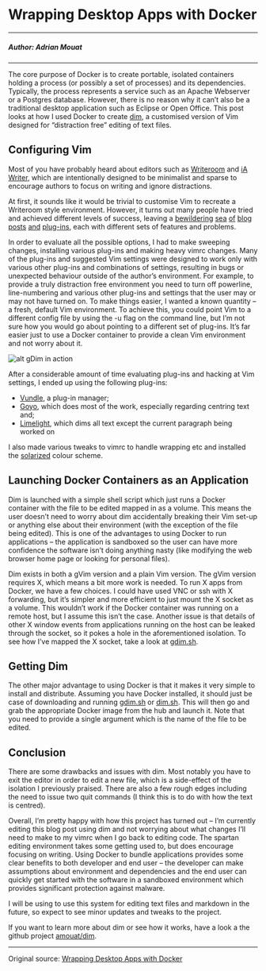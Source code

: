 # Wrapping Desktop Apps with Docker

---

##### Author: Adrian Mouat

---

The core purpose of Docker is to create portable, isolated containers holding a process (or possibly a set of processes) and its dependencies. Typically, the process represents a service such as an Apache Webserver or a Postgres database. However, there is no reason why it can’t also be a traditional desktop application such as Eclipse or Open Office. This post looks at how I used Docker to create [dim](https://github.com/amouat/dim), a customised version of Vim designed for “distraction free” editing of text files.

## Configuring Vim

Most of you have probably heard about editors such as [Writeroom](http://www.hogbaysoftware.com/products/writeroom) and [iA Writer](http://www.iawriter.com/), which are intentionally designed to be minimalist and sparse to encourage authors to focus on writing and ignore distractions.

At first, it sounds like it would be trivial to customise Vim to recreate a Writeroom style environment. However, it turns out many people have tried and achieved different levels of success, leaving a [bewildering](http://www.vim.org/scripts/script.php?script_id=4357) [sea](http://developerminutes.com/2014/02/16/write-mode-for-vim/) [of](https://github.com/jamestomasino/vim-writeroom) [blog](http://amix.dk/blog/post/19744#zenroom-for-Vim-Focsuing-only-on-the-essential) [posts](http://astrails.com/blog/2013/8/12/writing-markdown-with-style-in-vim) [and](https://mikewest.github.io/vimroom/) [plug-ins](http://bilalquadri.com/blog/2013/11/27/removing-distractions-from-vim/), each with different sets of features and problems.

In order to evaluate all the possible options, I had to make sweeping changes, installing various plug-ins and making heavy vimrc changes. Many of the plug-ins and suggested Vim settings were designed to work only with various other plug-ins and combinations of settings, resulting in bugs or unexpected behaviour outside of the author’s environment. For example, to provide a truly distraction free environment you need to turn off powerline, line-numbering and various other plug-ins and settings that the user may or may not have turned on. To make things easier, I wanted a known quantity – a fresh, default Vim environment. To achieve this, you could point Vim to a different config file by using the -u flag on the command line, but I’m not sure how you would go about pointing to a different set of plug-ins. It’s far easier just to use a Docker container to provide a clean Vim environment and not worry about it.

![alt](http://resource.docker.cn/gdim.png)
gDim in action

After a considerable amount of time evaluating plug-ins and hacking at Vim settings, I ended up using the following plug-ins:

- [Vundle](https://github.com/gmarik/Vundle.vim), a plug-in manager;
- [Goyo](https://github.com/junegunn/goyo.vim), which does most of the work, especially regarding centring text and;
- [Limelight](https://github.com/junegunn/limelight.vim), which dims all text except the current paragraph being worked on

I also made various tweaks to vimrc to handle wrapping etc and installed the [solarized](https://github.com/altercation/vim-colors-solarized) colour scheme.

## Launching Docker Containers as an Application

Dim is launched with a simple shell script which just runs a Docker container with the file to be edited mapped in as a volume. This means the user doesn’t need to worry about dim accidentally breaking their Vim set-up or anything else about their environment (with the exception of the file being edited). This is one of the advantages to using Docker to run applications – the application is sandboxed so the user can have more confidence the software isn’t doing anything nasty (like modifying the web browser home page or looking for personal files).

Dim exists in both a gVim version and a plain Vim version. The gVim version requires X, which means a bit more work is needed. To run X apps from Docker, we have a few choices. I could have used VNC or ssh with X forwarding, but it’s simpler and more efficient to just mount the X socket as a volume. This wouldn’t work if the Docker container was running on a remote host, but I assume this isn’t the case. Another issue is that details of other X window events from applications running on the host can be leaked through the socket, so it pokes a hole in the aforementioned isolation. To see how I’ve mapped the X socket, take a look at [gdim.sh](https://github.com/amouat/dim/blob/master/gdim.sh).

## Getting Dim

The other major advantage to using Docker is that it makes it very simple to install and distribute. Assuming you have Docker installed, it should just be case of downloading and running [gdim.sh](https://github.com/amouat/dim/blob/master/gdim.sh) or [dim.sh](https://raw.githubusercontent.com/amouat/dim/master/dim.sh). This will then go and grab the appropriate Docker image from the hub and launch it. Note that you need to provide a single argument which is the name of the file to be edited.

## Conclusion

There are some drawbacks and issues with dim. Most notably you have to exit the editor in order to edit a new file, which is a side-effect of the isolation I previously praised. There are also a few rough edges including the need to issue two quit commands (I think this is to do with how the text is centred).

Overall, I’m pretty happy with how this project has turned out – I’m currently editing this blog post using dim and not worrying about what changes I’ll need to make to my vimrc when I go back to editing code. The spartan editing environment takes some getting used to, but does encourage focusing on writing. Using Docker to bundle applications provides some clear benefits to both developer and end user – the developer can make assumptions about environment and dependencies and the end user can quickly get started with the software in a sandboxed environment which provides significant protection against malware.

I will be using to use this system for editing text files and markdown in the future, so expect to see minor updates and tweaks to the project.

If you want to learn more about dim or see how it works, have a look a the github project [amouat/dim](https://github.com/amouat/dim).

---

Original source: [Wrapping Desktop Apps with Docker](http://container-solutions.com/2014/10/wrapping-desktop-apps-docker/)